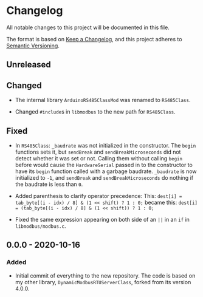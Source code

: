 # Changelog

All notable changes to this project will be documented in this file.

The format is based on [Keep a Changelog](https://keepachangelog.com/en/1.1.0/),
and this project adheres to [Semantic Versioning](https://semver.org/spec/v2.0.0.html).

## Unreleased

## Changed

- The internal library `ArduinoRS485ClassMod` was renamed to `RS485Class`.

- Changed `#include`s in `libmodbus` to the new path for `RS485Class`.

## Fixed

- In `RS485Class`:
    `_baudrate` was not initialized in the constructor. The `begin` functions sets it,
    but `sendBreak` and `sendBreakMicroseconds` did not detect whether it was set or not.
    Calling them without calling `begin` before would cause the `HardwareSerial` passed
    in to the constructor to have its `begin` function called with a garbage baudrate.
    `_baudrate` is now initialized to `-1`, and `sendBreak` and `sendBreakMicroseconds`
    do nothing if the baudrate is less than `0`.

- Added parenthesis to clarify operator precedence:
    This:
    `dest[i] = tab_byte[(i - idx) / 8] & (1 << shift) ? 1 : 0;`
    became this:
    `dest[i] = (tab_byte[(i - idx) / 8] & (1 << shift)) ? 1 : 0;`

- Fixed the same expression appearing on both side of an `||` in an `if` in `libmodbus/modbus.c`.

## 0.0.0 - 2020-10-16

### Added

- Initial commit of everything to the new repository.
    The code is based on my other library, `DynamicModbusRTUServerClass`, forked from its version 4.0.0.
